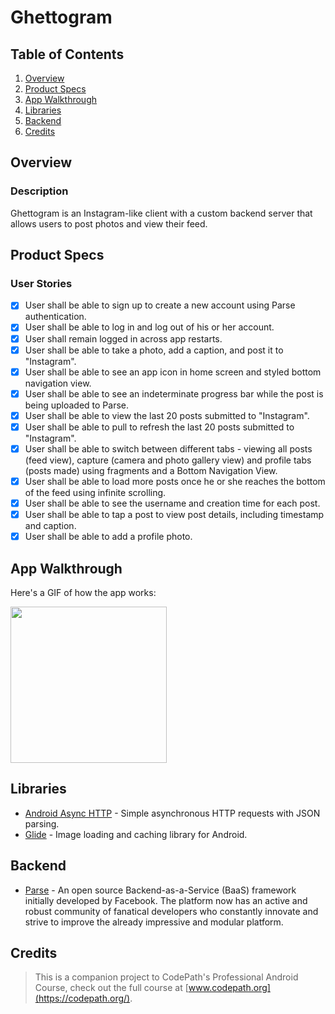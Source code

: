 # Ghettogram

## Table of Contents
1. [Overview](#Overview)
2. [Product Specs](#Product-Specs)
3. [App Walkthrough](#App-Walkthrough)
4. [Libraries](#Libraries)
5. [Backend](#Backend)
6. [Credits](#Credits)

## Overview
### Description

Ghettogram is an Instagram-like client with a custom backend server that allows users to post photos and view their feed.

## Product Specs
### User Stories

- [x] User shall be able to sign up to create a new account using Parse authentication.
- [x] User shall be able to log in and log out of his or her account.
- [x] User shall remain logged in across app restarts.
- [x] User shall be able to take a photo, add a caption, and post it to "Instagram".
- [x] User shall be able to see an app icon in home screen and styled bottom navigation view.
- [x] User shall be able to see an indeterminate progress bar while the post is being uploaded to Parse.
- [x] User shall be able to view the last 20 posts submitted to "Instagram".
- [x] User shall be able to pull to refresh the last 20 posts submitted to "Instagram".
- [x] User shall be able to switch between different tabs - viewing all posts (feed view), capture (camera and photo gallery view) and profile tabs (posts made) using fragments and a Bottom Navigation View.
- [x] User shall be able to load more posts once he or she reaches the bottom of the feed using infinite scrolling.
- [x] User shall be able to see the username and creation time for each post.
- [x] User shall be able to tap a post to view post details, including timestamp and caption.
- [x] User shall be able to add a profile photo.

## App Walkthrough

Here's a GIF of how the app works:

<img src="ADD_GIF_LINK" width=250><br>

## Libraries

- [Android Async HTTP](https://github.com/codepath/CPAsyncHttpClient) - Simple asynchronous HTTP requests with JSON parsing.
- [Glide](https://github.com/bumptech/glide) - Image loading and caching library for Android.

## Backend

- [Parse](https://github.com/parse-community/Parse-SDK-iOS-OSX) - An open source Backend-as-a-Service (BaaS) framework initially developed by Facebook. The platform now has an active and robust community of fanatical developers who constantly innovate and strive to improve the already impressive and modular platform.

## Credits

>This is a companion project to CodePath's Professional Android Course, check out the full course at [www.codepath.org](https://codepath.org/).
